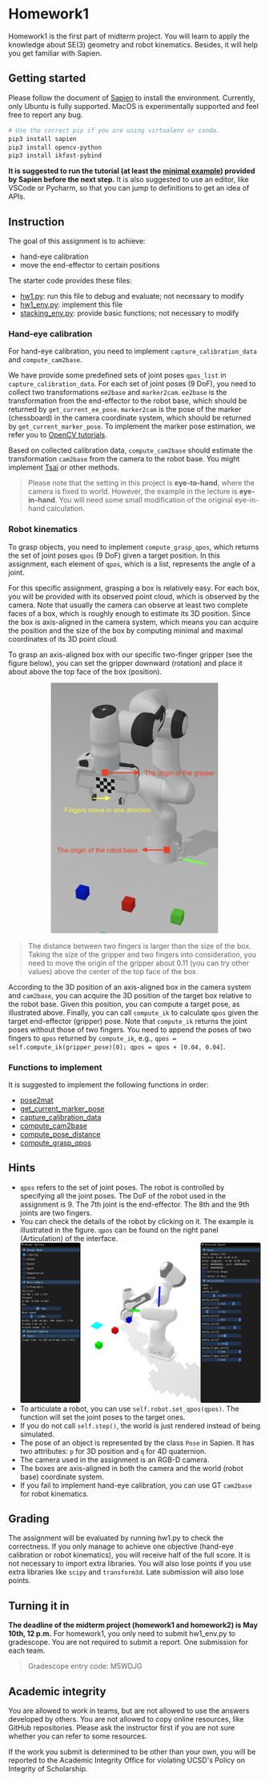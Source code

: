 # Homework1
Homework1 is the first part of midterm project. You will learn to apply the knowledge about SE(3) geometry and robot kinematics. Besides, it will help you get familiar with Sapien.

## Getting started
Please follow the document of [Sapien](https://sapien.ucsd.edu/) to install the environment. Currently, only Ubuntu is fully supported. MacOS is experimentally supported and feel free to report any bug.
```bash
# Use the correct pip if you are using virtualenv or conda.
pip3 install sapien
pip3 install opencv-python
pip3 install ikfast-pybind
```
**It is suggested to run the tutorial (at least the [minimal example](https://sapien.ucsd.edu/docs/tutorial/basic/minimal.html)) provided by Sapien before the next step.**
It is also suggested to use an editor, like VSCode or Pycharm, so that you can jump to definitions to get an idea of APIs.

## Instruction
The goal of this assignment is to achieve:
- hand-eye calibration
- move the end-effector to certain positions

The starter code provides these files:
- [hw1.py](hw1.py): run this file to debug and evaluate; not necessary to modify
- [hw1_env.py](env/hw1_env.py): implement this file
- [stacking_env.py](env/stacking_env.py): provide basic functions; not necessary to modify

### Hand-eye calibration
For hand-eye calibration, you need to implement `capture_calibration_data` and `compute_cam2base`.

We have provide some predefined sets of joint poses `qpos_list` in `capture_calibration_data`. For each set of joint poses (9 DoF), you need to collect two transformations `ee2base` and `marker2cam`. `ee2base` is the transformation from the end-effector to the robot base, which should be returned by `get_current_ee_pose`. `marker2cam` is the pose of the marker (chessboard) in the camera coordinate system, which should be returned by `get_current_marker_pose`. To implement the marker pose estimation, we refer you to [OpenCV tutorials](https://opencv-python-tutroals.readthedocs.io/en/latest/py_tutorials/py_calib3d/py_calibration/py_calibration.html).

Based on collected calibration data, `compute_cam2base` should estimate the transformation `cam2base` from the camera to the robot base. You might implement [Tsai](http://ieeexplore.ieee.org/iel4/202/541/00012110.pdf?arnumber=12110) or other methods.

> Please note that the setting in this project is **eye-to-hand**, where the camera is fixed to world. However, the example in the lecture is **eye-in-hand**. You will need some small modification of the original eye-in-hand calculation.

### Robot kinematics
To grasp objects, you need to implement `compute_grasp_qpos`, which returns the set of joint poses `qpos` (9 DoF) given a target position. In this assignment, each element of `qpos`, which is a list, represents the angle of a joint.

For this specific assignment, grasping a box is relatively easy. For each box, you will be provided with its observed point cloud, which is observed by the camera. Note that usually the camera can observe at least two complete faces of a box, which is roughly enough to estimate its 3D position. Since the box is axis-aligned in the camera system, which means you can acquire the position and the size of the box by computing minimal and maximal coordinates of its 3D point cloud.

To grasp an axis-aligned box with our specific two-finger gripper (see the figure below), you can set the gripper downward (rotation) and place it about above the top face of the box (position).

<div align="center">
<img src="illustration.png" alt="illustration" height="500vh"/>
</div>

> The distance between two fingers is larger than the size of the box. Taking the size of the gripper and two fingers into consideration, you need to move the origin of the gripper about 0.11 (you can try other values) above the center of the top face of the box.

According to the 3D position of an axis-aligned box in the camera system and `cam2base`, you can acquire the 3D position of the target box relative to the robot base. Given this position, you can compute a target pose, as illustrated above. Finally, you can call `compute_ik` to calculate `qpos` given the target end-effector (gripper) pose. Note that `compute_ik` returns the joint poses without those of two fingers. You need to append the poses of two fingers to `qpos` returned by `compute_ik`, e.g., `qpos = self.compute_ik(gripper_pose)[0]; qpos = qpos + [0.04, 0.04]`.

### Functions to implement
It is suggested to implement the following functions in order:
- [pose2mat](env/hw1_env.py#L175)
- [get_current_marker_pose](env/hw1_env.py#L195)
- [capture_calibration_data](env/hw1_env.py#L217)
- [compute_cam2base](env/hw1_env.py#L237)
- [compute_pose_distance](env/hw1_env.py#L263)
- [compute_grasp_qpos](env/hw1_env.py#L278)

## Hints
- `qpos` refers to the set of joint poses. The robot is controlled by specifying all the joint poses. The DoF of the robot used in the assignment is 9. The 7th joint is the end-effector. The 8th and the 9th joints are two fingers.
- You can check the details of the robot by clicking on it. The example is illustrated in the figure. `qpos` can be found on the right panel (Articulation) of the interface.
![interface](interface.png)
- To articulate a robot, you can use `self.robot.set_qpos(qpos)`. The function will set the joint poses to the target ones.
- If you do not call `self.step()`, the world is just rendered instead of being simulated.
- The pose of an object is represented by the class `Pose` in Sapien. It has two attributes: `p` for 3D position and `q` for 4D quaternion.
- The camera used in the assignment is an RGB-D camera.
- The boxes are axis-aligned in both the camera and the world (robot base) coordinate system.
- If you fail to implement hand-eye calibration, you can use GT `cam2base` for robot kinematics.

## Grading
The assignment will be evaluated by running hw1.py to check the correctness. If you only manage to achieve one objective (hand-eye calibration or robot kinematics), you will receive half of the full score. It is not necessary to import extra libraries. You will also lose points if you use extra libraries like `scipy` and `transform3d`. Late submission will also lose points.

## Turning it in
**The deadline of the midterm project (homework1 and homework2) is May 10th, 12 p.m.**
For homework1, you only need to submit hw1_env.py to gradescope. You are not required to submit a report. One submission for each team.
> Gradescope entry code: M5WDJG

## Academic integrity
You are allowed to work in teams, but are not allowed to use the answers developed by others. You are not allowed to copy online resources, like GitHub repositories. Please ask the instructor first if you are not sure whether you can refer to some resources.

If the work you submit is determined to be other than your own, you will be reported to the Academic Integrity Office for violating UCSD's Policy on Integrity of Scholarship.
